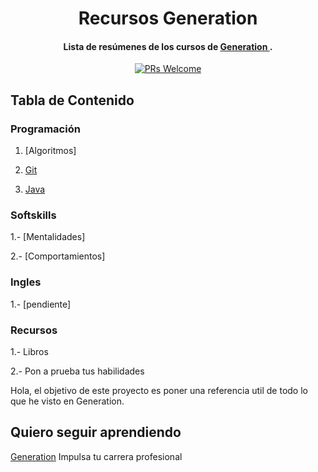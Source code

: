 
<h1 align="center">
  Recursos Generation
</h1>

<h4 align="center">Lista de resúmenes de los cursos de <a href="https://mexico.generation.org/" target="_blank"> Generation </a>.</h4>
<p align="center">
  <a href="http://makeapullrequest.com">
    <img src="https://img.shields.io/badge/PRs-welcome-brightgreen.svg?style=flat-square" alt="PRs Welcome">
  </a>
</p>


## Tabla de Contenido

### Programación

1. [Algoritmos]

2. [Git](git/README.md)

3. [Java](java/README.md)

### Softskills

1.- [Mentalidades]

2.- [Comportamientos]

### Ingles

1.- [pendiente]

### Recursos

1.- Libros 

2.- Pon a prueba tus habilidades

Hola, el objetivo de este proyecto es poner una referencia util de todo lo que he visto en Generation.

## Quiero seguir aprendiendo

[Generation](https://mexico.generation.org/) Impulsa tu carrera profesional

